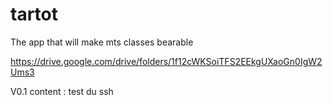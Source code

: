 # tartot
The app that will make mts classes bearable

https://drive.google.com/drive/folders/1f12cWKSoiTFS2EEkgUXaoGn0IgW2Ums3 

V0.1 content :
test du ssh
